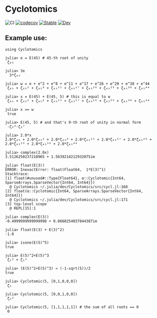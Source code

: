 # Cyclotomics

![CI](https://github.com/kalmarek/Cyclotomics.jl/workflows/CI/badge.svg)
[![codecov](https://codecov.io/gh/kalmarek/Cyclotomics.jl/branch/master/graph/badge.svg)](https://codecov.io/gh/kalmarek/Cyclotomics.jl)
[![Stable](https://img.shields.io/badge/docs-stable-blue.svg)](https://kalmarek.github.io/Cyclotomics.jl/stable)
[![Dev](https://img.shields.io/badge/docs-dev-blue.svg)](https://kalmarek.github.io/Cyclotomics.jl/dev)

## Example use:

```
using Cyclotomics

julia> e = E(45) # 45-th root of unity
 ζ₄₅

julia> 3e
  3*ζ₄₅

julia> w = e + e^2 + e^8 + e^11 + e^17 + e^26 + e^29 + e^38 + e^44
 ζ₄₅ + ζ₄₅² + ζ₄₅⁸ + ζ₄₅¹¹ + ζ₄₅¹⁷ + ζ₄₅²⁶ + ζ₄₅²⁹ + ζ₄₅³⁸ + ζ₄₅⁴⁴

julia> x = E(45) + E(45, 5) # this is equal to w
 ζ₄₅ + ζ₄₅² + ζ₄₅⁸ + ζ₄₅¹¹ + ζ₄₅¹⁷ + ζ₄₅²⁶ + ζ₄₅²⁹ + ζ₄₅³⁸ + ζ₄₅⁴⁴

julia> x == w
 true

julia> E(45, 5) # and that's 9-th root of unity in normal form
 -ζ₉⁴-ζ₉⁷

julia> 2.0*x
2.0*ζ₄₅ + 2.0*ζ₄₅² + 2.0*ζ₄₅⁸ + 2.0*ζ₄₅¹¹ + 2.0*ζ₄₅¹⁷ + 2.0*ζ₄₅²⁶ + 2.0*ζ₄₅²⁹ + 2.0*ζ₄₅³⁸ + 2.0*ζ₄₅⁴⁴

julia> complex(2.0x)
3.5126250237210965 + 1.5639214212932075im

julia> float(E(3))
ERROR: InexactError: float(Float64,  1*E(3)^1)
Stacktrace:
[1] float(#unused#::Type{Float64}, α::Cyclotomic{Int64, SparseArrays.SparseVector{Int64, Int64}})
  @ Cyclotomics ~/.julia/dev/Cyclotomics/src/cycl.jl:168
[2] float(α::Cyclotomic{Int64, SparseArrays.SparseVector{Int64, Int64}})
  @ Cyclotomics ~/.julia/dev/Cyclotomics/src/cycl.jl:171
[3] top-level scope
  @ REPL[15]:1

julia> complex(E(3))
-0.4999999999999998 + 0.8660254037844387im

julia> float(E(3) + E(3)^2)
-1.0

julia> isone(E(5)^5)
true

julia> E(5)^2+E(5)^3
 ζ₅² + ζ₅³

julia> (E(5)^2+E(5)^3) ≈ (-1-sqrt(5))/2
true

julia> Cyclotomic(5, [0,1,0,0,0])
 ζ₅

julia> Cyclotomic(5, [0,0,1,0,0])
 ζ₅²

julia> Cyclotomic(5, [1,1,1,1,1]) # the sum of all roots == 0
 0

```
